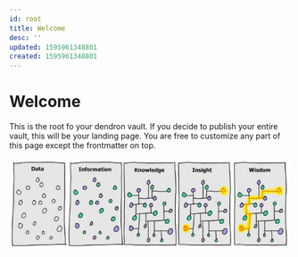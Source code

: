 ```yaml
---
id: root
title: Welcome
desc: ''
updated: 1595961348801
created: 1595961348801
---
```


# Welcome

This is the root fo your dendron vault. If you decide to publish your entire vault, this will be your landing page. You are free to customize any part of this page except the frontmatter on top. 

![widsom](assets\images\wisdom.png)

